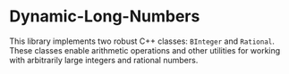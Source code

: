 # Dynamic-Long-Numbers
This library implements two robust C++ classes: `BInteger` and `Rational`. These classes enable arithmetic operations and other utilities for working with arbitrarily large integers and rational numbers.
